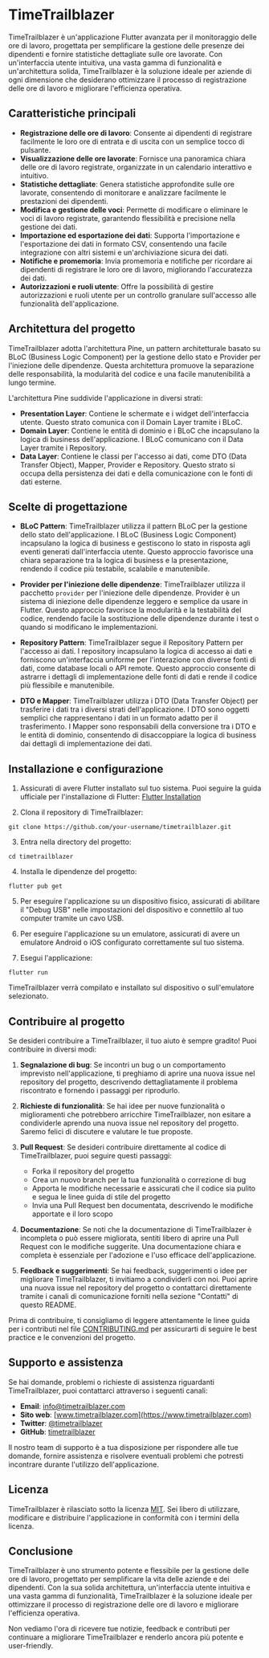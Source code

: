 # TimeTrailblazer

TimeTrailblazer è un'applicazione Flutter avanzata per il monitoraggio delle ore di lavoro, progettata per semplificare la gestione delle presenze dei dipendenti e fornire statistiche dettagliate sulle ore lavorate. Con un'interfaccia utente intuitiva, una vasta gamma di funzionalità e un'architettura solida, TimeTrailblazer è la soluzione ideale per aziende di ogni dimensione che desiderano ottimizzare il processo di registrazione delle ore di lavoro e migliorare l'efficienza operativa.

## Caratteristiche principali

- **Registrazione delle ore di lavoro**: Consente ai dipendenti di registrare facilmente le loro ore di entrata e di uscita con un semplice tocco di pulsante.
- **Visualizzazione delle ore lavorate**: Fornisce una panoramica chiara delle ore di lavoro registrate, organizzate in un calendario interattivo e intuitivo.
- **Statistiche dettagliate**: Genera statistiche approfondite sulle ore lavorate, consentendo di monitorare e analizzare facilmente le prestazioni dei dipendenti.
- **Modifica e gestione delle voci**: Permette di modificare o eliminare le voci di lavoro registrate, garantendo flessibilità e precisione nella gestione dei dati.
- **Importazione ed esportazione dei dati**: Supporta l'importazione e l'esportazione dei dati in formato CSV, consentendo una facile integrazione con altri sistemi e un'archiviazione sicura dei dati.
- **Notifiche e promemoria**: Invia promemoria e notifiche per ricordare ai dipendenti di registrare le loro ore di lavoro, migliorando l'accuratezza dei dati.
- **Autorizzazioni e ruoli utente**: Offre la possibilità di gestire autorizzazioni e ruoli utente per un controllo granulare sull'accesso alle funzionalità dell'applicazione.

## Architettura del progetto

TimeTrailblazer adotta l'architettura Pine, un pattern architetturale basato su BLoC (Business Logic Component) per la gestione dello stato e Provider per l'iniezione delle dipendenze. Questa architettura promuove la separazione delle responsabilità, la modularità del codice e una facile manutenibilità a lungo termine.

L'architettura Pine suddivide l'applicazione in diversi strati:

- **Presentation Layer**: Contiene le schermate e i widget dell'interfaccia utente. Questo strato comunica con il Domain Layer tramite i BLoC.
- **Domain Layer**: Contiene le entità di dominio e i BLoC che incapsulano la logica di business dell'applicazione. I BLoC comunicano con il Data Layer tramite i Repository.
- **Data Layer**: Contiene le classi per l'accesso ai dati, come DTO (Data Transfer Object), Mapper, Provider e Repository. Questo strato si occupa della persistenza dei dati e della comunicazione con le fonti di dati esterne.

## Scelte di progettazione

- **BLoC Pattern**: TimeTrailblazer utilizza il pattern BLoC per la gestione dello stato dell'applicazione. I BLoC (Business Logic Component) incapsulano la logica di business e gestiscono lo stato in risposta agli eventi generati dall'interfaccia utente. Questo approccio favorisce una chiara separazione tra la logica di business e la presentazione, rendendo il codice più testabile, scalabile e manutenibile.

- **Provider per l'iniezione delle dipendenze**: TimeTrailblazer utilizza il pacchetto `provider` per l'iniezione delle dipendenze. Provider è un sistema di iniezione delle dipendenze leggero e semplice da usare in Flutter. Questo approccio favorisce la modularità e la testabilità del codice, rendendo facile la sostituzione delle dipendenze durante i test o quando si modificano le implementazioni.

- **Repository Pattern**: TimeTrailblazer segue il Repository Pattern per l'accesso ai dati. I repository incapsulano la logica di accesso ai dati e forniscono un'interfaccia uniforme per l'interazione con diverse fonti di dati, come database locali o API remote. Questo approccio consente di astrarre i dettagli di implementazione delle fonti di dati e rende il codice più flessibile e manutenibile.

- **DTO e Mapper**: TimeTrailblazer utilizza i DTO (Data Transfer Object) per trasferire i dati tra i diversi strati dell'applicazione. I DTO sono oggetti semplici che rappresentano i dati in un formato adatto per il trasferimento. I Mapper sono responsabili della conversione tra i DTO e le entità di dominio, consentendo di disaccoppiare la logica di business dai dettagli di implementazione dei dati.

## Installazione e configurazione

1. Assicurati di avere Flutter installato sul tuo sistema. Puoi seguire la guida ufficiale per l'installazione di Flutter: [Flutter Installation](https://flutter.dev/docs/get-started/install)

2. Clona il repository di TimeTrailblazer:

```
git clone https://github.com/your-username/timetrailblazer.git
```

3. Entra nella directory del progetto:

```
cd timetrailblazer
```

4. Installa le dipendenze del progetto:

```
flutter pub get
```

5. Per eseguire l'applicazione su un dispositivo fisico, assicurati di abilitare il "Debug USB" nelle impostazioni del dispositivo e connettilo al tuo computer tramite un cavo USB.

6. Per eseguire l'applicazione su un emulatore, assicurati di avere un emulatore Android o iOS configurato correttamente sul tuo sistema.

7. Esegui l'applicazione:

```
flutter run
```

TimeTrailblazer verrà compilato e installato sul dispositivo o sull'emulatore selezionato.

## Contribuire al progetto

Se desideri contribuire a TimeTrailblazer, il tuo aiuto è sempre gradito! Puoi contribuire in diversi modi:

1. **Segnalazione di bug**: Se incontri un bug o un comportamento imprevisto nell'applicazione, ti preghiamo di aprire una nuova issue nel repository del progetto, descrivendo dettagliatamente il problema riscontrato e fornendo i passaggi per riprodurlo.

2. **Richieste di funzionalità**: Se hai idee per nuove funzionalità o miglioramenti che potrebbero arricchire TimeTrailblazer, non esitare a condividerle aprendo una nuova issue nel repository del progetto. Saremo felici di discutere e valutare le tue proposte.

3. **Pull Request**: Se desideri contribuire direttamente al codice di TimeTrailblazer, puoi seguire questi passaggi:
   - Forka il repository del progetto
   - Crea un nuovo branch per la tua funzionalità o correzione di bug
   - Apporta le modifiche necessarie e assicurati che il codice sia pulito e segua le linee guida di stile del progetto
   - Invia una Pull Request ben documentata, descrivendo le modifiche apportate e il loro scopo

4. **Documentazione**: Se noti che la documentazione di TimeTrailblazer è incompleta o può essere migliorata, sentiti libero di aprire una Pull Request con le modifiche suggerite. Una documentazione chiara e completa è essenziale per l'adozione e l'uso efficace dell'applicazione.

5. **Feedback e suggerimenti**: Se hai feedback, suggerimenti o idee per migliorare TimeTrailblazer, ti invitiamo a condividerli con noi. Puoi aprire una nuova issue nel repository del progetto o contattarci direttamente tramite i canali di comunicazione forniti nella sezione "Contatti" di questo README.

Prima di contribuire, ti consigliamo di leggere attentamente le linee guida per i contributi nel file [CONTRIBUTING.md](CONTRIBUTING.md) per assicurarti di seguire le best practice e le convenzioni del progetto.

## Supporto e assistenza

Se hai domande, problemi o richieste di assistenza riguardanti TimeTrailblazer, puoi contattarci attraverso i seguenti canali:

- **Email**: info@timetrailblazer.com
- **Sito web**: [www.timetrailblazer.com](https://www.timetrailblazer.com)
- **Twitter**: [@timetrailblazer](https://twitter.com/timetrailblazer)
- **GitHub**: [timetrailblazer](https://github.com/timetrailblazer)

Il nostro team di supporto è a tua disposizione per rispondere alle tue domande, fornire assistenza e risolvere eventuali problemi che potresti incontrare durante l'utilizzo dell'applicazione.

## Licenza

TimeTrailblazer è rilasciato sotto la licenza [MIT](LICENSE). Sei libero di utilizzare, modificare e distribuire l'applicazione in conformità con i termini della licenza.

## Conclusione

TimeTrailblazer è uno strumento potente e flessibile per la gestione delle ore di lavoro, progettato per semplificare la vita delle aziende e dei dipendenti. Con la sua solida architettura, un'interfaccia utente intuitiva e una vasta gamma di funzionalità, TimeTrailblazer è la soluzione ideale per ottimizzare il processo di registrazione delle ore di lavoro e migliorare l'efficienza operativa.

Non vediamo l'ora di ricevere tue notizie, feedback e contributi per continuare a migliorare TimeTrailblazer e renderlo ancora più potente e user-friendly.